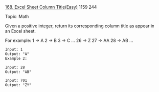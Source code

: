 [168. Excel Sheet Column Title(Easy)](https://leetcode.com/problems/excel-sheet-column-title/)
1159
244

Topic: Math

Given a positive integer, return its corresponding column title as appear in an Excel sheet.

For example:
1 -> A
2 -> B
3 -> C
...
26 -> Z
27 -> AA
28 -> AB 
...

```html
Input: 1
Output: "A"
Example 2:

Input: 28
Output: "AB"

Input: 701
Output: "ZY"
```